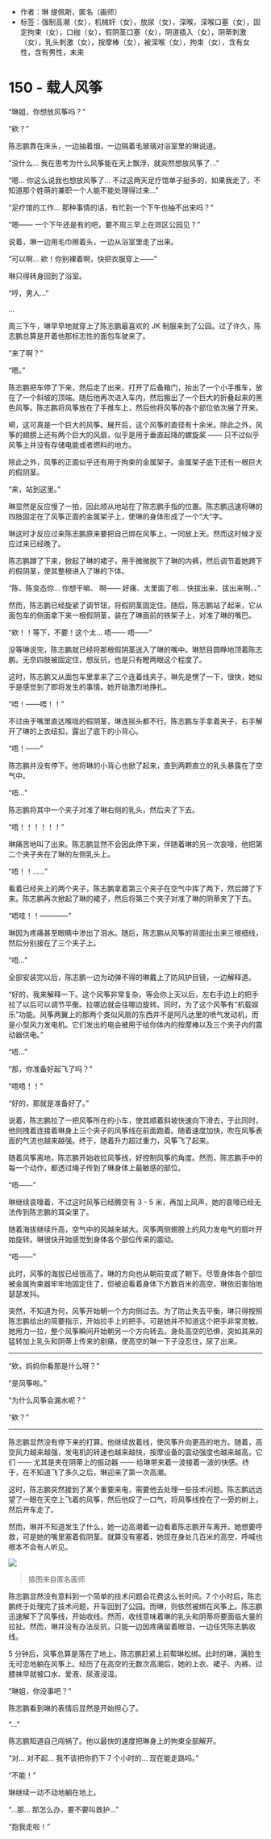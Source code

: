 - 作者：琳 缇佩斯，匿名（画师）
- 标签：强制高潮（女），机械奸（女），放尿（女），深喉，深喉口塞（女），固定拘束（女），口枷（女），假阴茎口塞（女），阴道插入（女），阴蒂刺激（女），乳头刺激（女），按摩棒（女），被深喉（女），拘束（女），含有女性，含有男性，未来

# 150 - 载人风筝
“琳姐，你想放风筝吗？”

“欸？”

陈志鹏靠在床头，一边抽着烟，一边隔着毛玻璃对浴室里的琳说道。

“没什么... 我在思考为什么风筝能在天上飘浮，就突然想放风筝了...”

“嗯... 你这么说我也想放风筝了... 不过这两天足疗馆单子挺多的，如果我走了，不知道那个姓萌的兼职一个人能不能处理得过来...”

“足疗馆的工作... 那种事情的话，有忙到一个下午也抽不出来吗？”

“嗯—— 一个下午还是有的吧，要不周三早上在郊区公园见？”

说着，琳一边用毛巾擦着头，一边从浴室里走了出来。

“可以啊... 欸！你别裸着啊，快把衣服穿上——”

琳只得转身回到了浴室。

“哼，男人...”

...

周三下午，琳早早地就穿上了陈志鹏最喜欢的 JK 制服来到了公园。过了许久，陈志鹏总算是开着他那标志性的面包车驶来了。

“来了啊？”

“嗯。”

陈志鹏把车停了下来，然后走了出来，打开了后备箱门，抬出了一个小手推车，放在了一个斜坡的顶端。随后他再次进入车内，然后搬出了一个巨大的折叠起来的黑色风筝。陈志鹏将风筝放在了手推车上，然后他将风筝的各个部位依次展了开来。

嗬，这可真是一个巨大的风筝。展开后，这个风筝的直径有十余米。除此之外，风筝的翅膀上还有两个巨大的风扇，似乎是用于垂直起降的螺旋桨 —— 只不过似乎风筝上并没有存储电能或者燃料的地方。

除此之外，风筝的正面似乎还有用于拘束的金属架子。金属架子底下还有一根巨大的假阴茎。

“来，站到这里。”

琳显然是反应慢了一拍，因此顺从地站在了陈志鹏手指的位置。陈志鹏迅速将琳的四肢固定在了风筝正面的金属架子上，使琳的身体形成了一个“大”字。

琳这时才反应过来陈志鹏原来要把自己绑在风筝上，一同放上天。然而这时候才反应过来已经晚了。

陈志鹏蹲了下来，掀起了琳的裙子，用手微微脱下了琳的内裤，然后调节着她跨下的假阴茎，使其整根进入了琳的下体。

“陈、陈变态你... 你想干嘛、 啊—— 好痛、太里面了啦... 快拔出来、拔出来啊、、”

然而，陈志鹏已经旋紧了调节钮，将假阴茎固定住。随后，陈志鹏站了起来，它从面包车的侧面拿下来一根假阴茎，装在了琳面前的铁架子上，对准了琳的嘴巴。

“欸！！等下，不要！这个太... 唔—— 唔——”

没等琳说完，陈志鹏就已经将那根假阴茎送入了琳的嘴中。琳怒目圆睁地顶着陈志鹏。无奈四肢被固定住，想反抗，也是只有瞪两眼这个程度了。

这时，陈志鹏又从面包车里拿来了三个连着线夹子。琳先是愣了一下，很快，她似乎是感觉到了即将发生的事情。她开始激烈地挣扎。

“唔！——唔！！”

不过由于嘴里直达喉咙的假阴茎，琳连摇头都不行。陈志鹏左手拿着夹子，右手解开了琳的上衣纽扣，露出了底下的小背心。

“唔！——”

陈志鹏并没有停下。他将琳的小背心也掀了起来，直到两颗直立的乳头暴露在了空气中。

“唔...”

陈志鹏将其中一个夹子对准了琳右侧的乳头，然后夹了下去。

“唔！！！！！！”

琳痛苦地叫了出来。陈志鹏显然不会因此停下来，伴随着琳的另一次哀嚎，他把第二个夹子夹在了琳的左侧乳头上。

“唔！！......”

看着已经夹上的两个夹子，陈志鹏拿着第三个夹子在空气中挥了两下，然后蹲了下来。陈志鹏再次掀起了琳的裙子，然后将第三个夹子对准了琳的阴蒂夹了下去。

“唔哇！！————”

琳因为疼痛甚至眼睛中渗出了泪水。随后，陈志鹏从风筝的背面扯出来三根细线，然后分别接在了三个夹子上。

“唔...”

全部安装完以后，陈志鹏一边为动弹不得的琳戴上了防风护目镜，一边解释道。

“好的，我来解释一下。这个风筝非常复杂。等会你上天以后，左右手边上的把手拉了以后可以调节平衡。拉哪边就会往哪边旋转。同时，为了这个风筝有“机载娱乐”功能。风筝两翼上的那两个类似风扇的东西并不是阿凡达里的喷气发动机，而是小型风力发电机。它们发出的电会被用于给你体内的按摩棒以及三个夹子内的震动器供电。”

“唔...”

“那，你准备好起飞了吗？”

“唔唔！！”

“好的，那就是准备好了。”

说着，陈志鹏拉了一把风筝所在的小车，使其顺着斜坡快速向下滑去，于此同时，他则拽着连接着琳身上三个夹子的风筝线在前面跑着。随着速度加快，吹在风筝表面的气流也越来越强。终于，随着升力超过重力，风筝飞了起来。

随着风筝离地，陈志鹏开始收拉风筝线，好控制风筝的角度。然而，陈志鹏手中的每一个动作，都透过绳子传到了琳身体上最敏感的部位。

“唔——”

琳继续哀嚎着，不过这时风筝已经腾空有 3 - 5 米，再加上风声，她的哀嚎已经无法传到陈志鹏的耳朵里了。

随着海拔继续升高，空气中的风越来越大。风筝两侧翅膀上的风力发电气的扇叶开始旋转。琳很快开始感觉到身体各个部位传来的震动。

“唔——”

此时，风筝的海拔已经很高了。琳的方向也从朝前变成了朝下。尽管身体各个部位被金属拘束器牢牢地固定住了，但被迫看着身体下方数百米的高空，琳依旧害怕地瑟瑟发抖。

突然，不知道为何，风筝开始朝一个方向侧过去。为了防止失去平衡，琳只得按照陈志鹏给出的简要指示，开始拉手上的把手。可是她并不知道这个把手非常灵敏。她用力一拉，整个风筝瞬间开始朝另一个方向转去。身处高空的恐惧，突如其来的猛转加上乳头和阴蒂上传来的剧痛，使高空的琳一下子没忍住，尿了出来。

***

“欸，妈妈你看那是什么呀？”

“是风筝啦。”

“为什么风筝会漏水呢？”

“欸？”

***

陈志鹏显然没有停下来的打算。他继续放着线，使风筝升向更高的地方。随着，高空风力越来越强，发电机的转速也越来越快，按摩设备的震动强度也越来越高，它们 —— 尤其是夹在阴蒂上的振动器 —— 给琳带来着一波接着一波的快感。终于，在不知道飞了多久之后，琳迎来了第一次高潮。

这时，陈志鹏突然接到了某个重要来电，需要他去处理一些技术问题。陈志鹏远远望了一眼在天空上飞着的风筝，然后他叹了一口气，将风筝线拴在了一旁的树上，然后开车走了。

然而，琳并不知道发生了什么，她一边高潮着一边看着陈志鹏开车离开。她想要呼救，可是她的嘴里塞着假阴茎。就算没有塞着，她现在身处几百米的高空，呼喊也根本不会有人听见。

![](./载人风筝.jpg)

> 插图来自匿名画师

陈志鹏显然没有意料到一个简单的技术问题会花费这么长时间。7 个小时后，陈志鹏终于处理完了技术问题，开车回到了公园。而琳，则依然被绑在风筝上。陈志鹏迅速解下了风筝线，开始收线。然而，收线意味着琳的乳头和阴蒂将要面临大量的拉扯。然而，琳并没有办法反抗，只能一边因疼痛留着眼泪，一边任凭陈志鹏收线。

5 分钟后，风筝总算是落在了地上。陈志鹏赶紧上前帮琳松绑。此时的琳，满脸生无可恋地躺在风筝上。经历了在高空的无数次高潮后，她的上衣、裙子、内裤、过膝袜早就被口水、爱液、尿液浸湿。

“琳姐，你没事吧？”

陈志鹏看到琳的表情后显然是开始担心了。

“...”

陈志鹏知道自己闯祸了。他以最快的速度把琳身上的拘束全部解开。

“对... 对不起... 我不该把你扔下 7 个小时的... 现在能走路吗。”

“不能！”

琳继续一动不动地躺在地上。

“...那... 那怎么办，要不要叫救护...”

“抱我走啦！”

